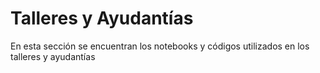 # Talleres y Ayudantías

En esta sección se encuentran los notebooks y códigos utilizados en los talleres y ayudantías

